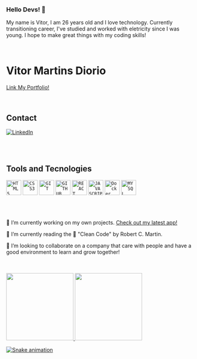 ### Hello Devs! 👋
My name is Vitor, I am 26 years old and I love technology.
Currently transitioning career, I've studied and worked with eletricity since I was young.
I hope  to make great things with my coding skills! 

<br>

# Vitor Martins Diorio
   <a href="https://raphael-taglialegna-portifolio.vercel.app/" target="_blank">Link My Portfolio!</a>

<br>

## Contact

<a href="https://www.linkedin.com/in/vitordiorio/"><img alt="LinkedIn" src="https://img.shields.io/badge/LinkedIn-0077B5?style=for-the-badge&logo=linkedin&logoColor=white" /></a>

<br>
<br>


## Tools and Tecnologies
<code><img width="40px" src="https://cdn.jsdelivr.net/gh/devicons/devicon/icons/html5/html5-original-wordmark.svg" title = "HTML5"/></code>
<code><img width="40px" src="https://cdn.jsdelivr.net/gh/devicons/devicon/icons/css3/css3-original-wordmark.svg" title = "CSS3"/></code>
<code><img width="40px" src="https://cdn.jsdelivr.net/gh/devicons/devicon/icons/git/git-original.svg" title = "GIT"/></code>
<code><img width="40px" src="https://img.icons8.com/glyph-neue/344/4a90e2/github.png" title = "GITHUB"/></code>
<code><img width="40px" src="https://cdn.jsdelivr.net/gh/devicons/devicon/icons/react/react-original-wordmark.svg" title = "REACT"/></code>
<code><img width="40px" src="https://cdn.jsdelivr.net/gh/devicons/devicon/icons/javascript/javascript-original.svg" title = "JAVASCRIPT"/></code>
<code><img width="40px" src="https://cdn-icons-png.flaticon.com/512/919/919853.png" title = "Docker"/></code>
<code><img width="40px" src="https://cdn-icons-png.flaticon.com/512/919/919836.png" title = "MYSQL"/></code>

<br>
<br>

🔭 I’m currently working on my own projects. <a href="https://play.google.com/store/apps/details?id=com.vdiorio.EdhCounter&hl=pt_BR&gl=US">Check out my latest app!</a>

🌱 I’m currently reading the 📘 "Clean Code" by Robert C. Martin.

👯 I’m looking to collaborate on a company that care with people and have a good environment to learn and grow together!

<br>
<br>

<div>
<a href="https://github.com/vdiorio">
<img height="180em" src="https://github-readme-stats.vercel.app/api?username=vdiorio&show_icons=true&theme=dracula&include_all_commits=true&count_private=true"/>
<img height="180em" src="https://github-readme-stats.vercel.app/api/top-langs/?username=vdiorio&layout=compact&langs_count=7&theme=dracula"/>
</div>

![Snake animation](https://github.com/vdiorio/vdiorio/blob/output/github-contribution-grid-snake.svg)
